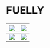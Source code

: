 # FUELLY


![](https://github.com/mrsn5/FUELLY/blob/master/Screens/1.gif?raw=true)       |  ![](https://github.com/mrsn5/FUELLY/blob/master/Screens/2.gif?raw=true)
:-------------------------:|:-------------------------:
![](https://github.com/mrsn5/FUELLY/blob/master/Screens/3.gif?raw=true)  |  ![](https://github.com/mrsn5/FUELLY/blob/master/Screens/4.gif?raw=true)
